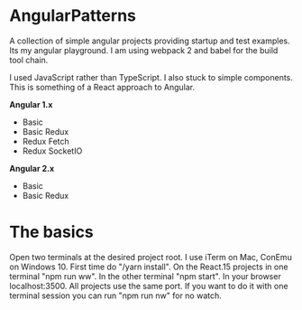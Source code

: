 # AngularPatterns

A collection of simple angular projects providing startup and test examples. Its my angular playground.
I am using webpack 2 and babel for the build tool chain.

I used JavaScript rather than TypeScript. I also stuck to simple components.
This is something of a React approach to Angular.


**Angular 1.x**
*  Basic
*  Basic Redux
*  Redux Fetch
*  Redux SocketIO

**Angular 2.x**
*  Basic
*  Basic Redux

# The basics

Open two terminals at the desired project root. I use iTerm on Mac, ConEmu on Windows 10.
First time do "/yarn install". On the React.15 projects in one terminal "npm run ww".
In the other terminal "npm start".
In your browser localhost:3500. All projects use the same port.
If you want to do it with one terminal session you can run "npm run nw" for no watch.
